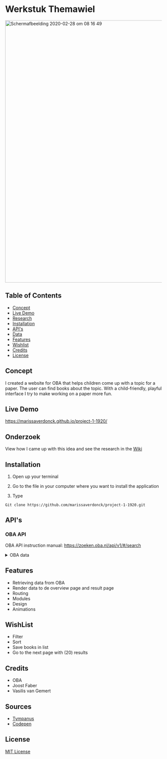 # Werkstuk Themawiel

<img width="842" alt="Schermafbeelding 2020-02-28 om 08 16 49" src="https://user-images.githubusercontent.com/43657951/76069740-9d2c9f80-5f93-11ea-8e5b-ae8df1ec37e6.jpg">


## Table of Contents
* [Concept](#Concept)
* [Live Demo](#Live-Demo)
* [Research](#Research)
* [Installation](#Installation)
* [API's](#API's)
* [Data](#Data)
* [Features](#Features)
* [Wishlist](#Wishlist)
* [Credits](#Credits)
* [License](#License)

## Concept
I created a website for OBA that helps children come up with a topic for a paper. The user can find books about the topic. With a child-friendly, playful interface I try to make working on a paper more fun.

## Live Demo
https://marissaverdonck.github.io/project-1-1920/

## Onderzoek
View how I came up with this idea and see the research in the [Wiki](https://github.com/marissaverdonck/project-1-1920/wiki)

## Installation
1. Open up your terminal

2. Go to the file in your computer where you want to install the application

3. Type
```
Git clone https://github.com/marissaverdonck/project-1-1920.git
```

## API's 
### OBA API
OBA API instruction manual: https://zoeken.oba.nl/api/v1/#/search


<details>
    <summary>OBA data</summary>

<img width="524" alt="Schermafbeelding 2020-03-06 om 09 57 44" src="https://user-images.githubusercontent.com/43657951/76068177-f941f480-5f90-11ea-82a5-a6ea635976ea.png">

</details>

## Features
* Retrieving data from OBA
* Render data to de overview page and result page
* Routing
* Modules
* Design
* Animations

## WishList
* Filter
* Sort
* Save books in list
* Go to the next page with (20) results

## Credits
* OBA
* Joost Faber
* Vasilis van Gemert

## Sources
* [Tympanus](https://tympanus.net/codrops/2013/08/09/building-a-circular-navigation-with-css-transforms/)
* [Codepen](http://creative-punch.net/2014/02/making-animated-radial-menu-css3-javascript/)

## License
[MIT License](https://github.com/marissaverdonck/project-1-1920/blob/master/license)


